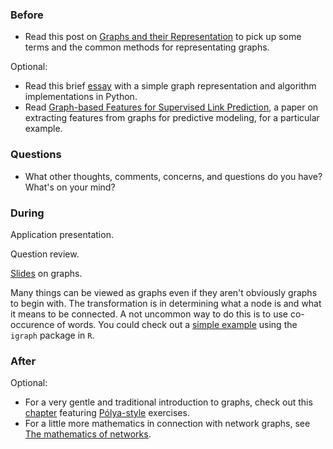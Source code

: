 ### Before

 * Read this post on [Graphs and their Representation](http://www.stoimen.com/blog/2012/08/31/computer-algorithms-graphs-and-their-representation/) to pick up some terms and the common methods for representating graphs.

Optional:

 * Read this brief [essay](https://www.python.org/doc/essays/graphs/) with a simple graph representation and algorithm implementations in Python.
 * Read [Graph-based Features for Supervised Link Prediction](http://www.kaggle.com/blobs/download/forum-message-attachment-files/183/supervised_link_prediction.pdf), a paper on extracting features from graphs for predictive modeling, for a particular example.


### Questions

 * What other thoughts, comments, concerns, and questions do you have? What's on your mind?


### During

Application presentation.

Question review.

[Slides](slides.pdf) on graphs.

Many things can be viewed as graphs even if they aren't obviously graphs to begin with. The transformation is in determining what a node is and what it means to be connected. A not uncommon way to do this is to use co-occurence of words. You could check out a [simple example](http://planspace.org/2013/01/30/visualize-co_occurrence/) using the `igraph` package in `R`.


### After

Optional:

 * For a very gentle and traditional introduction to graphs, check out this [chapter](http://www.mhhe.com/math/ltbmath/bennett_nelson/conceptual/netgraphs/graphs.htm) featuring [Pólya-style](http://en.wikipedia.org/wiki/How_to_Solve_It) exercises.
 * For a little more mathematics in connection with network graphs, see [The mathematics of networks](http://www-personal.umich.edu/~mejn/papers/palgrave.pdf).

